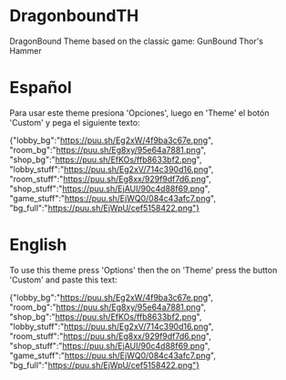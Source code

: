 # DragonboundTH
DragonBound Theme based on the classic game: GunBound Thor's Hammer

# Español
Para usar este theme presiona 'Opciones', luego en 'Theme' el botón 'Custom' y pega el siguiente texto:

{"lobby_bg":"https://puu.sh/Eg2xW/4f9ba3c67e.png",
"room_bg":"https://puu.sh/Eg8xy/95e64a7881.png",
"shop_bg":"https://puu.sh/EfKOs/ffb8633bf2.png",
"lobby_stuff":"https://puu.sh/Eg2xV/714c390d16.png",
"room_stuff":"https://puu.sh/Eg8xx/929f9df7d6.png",
"shop_stuff":"https://puu.sh/EjAUI/90c4d88f69.png",
"game_stuff":"https://puu.sh/EjWQ0/084c43afc7.png",
"bg_full":"https://puu.sh/EjWpU/cef5158422.png"}

# English
To use this theme press 'Options' then the on 'Theme' press the button 'Custom' and paste this text:

{"lobby_bg":"https://puu.sh/Eg2xW/4f9ba3c67e.png",
"room_bg":"https://puu.sh/Eg8xy/95e64a7881.png",
"shop_bg":"https://puu.sh/EfKOs/ffb8633bf2.png",
"lobby_stuff":"https://puu.sh/Eg2xV/714c390d16.png",
"room_stuff":"https://puu.sh/Eg8xx/929f9df7d6.png",
"shop_stuff":"https://puu.sh/EjAUI/90c4d88f69.png",
"game_stuff":"https://puu.sh/EjWQ0/084c43afc7.png",
"bg_full":"https://puu.sh/EjWpU/cef5158422.png"}

